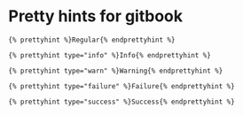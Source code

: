 # Pretty hints for gitbook #

```{% prettyhint %}Regular{% endprettyhint %}```

```{% prettyhint type="info" %}Info{% endprettyhint %}```

```{% prettyhint type="warn" %}Warning{% endprettyhint %}```

```{% prettyhint type="failure" %}Failure{% endprettyhint %}```

```{% prettyhint type="success" %}Success{% endprettyhint %}```
